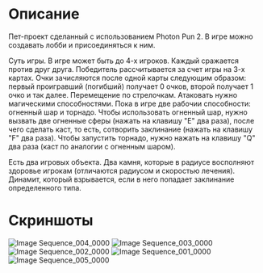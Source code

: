 # Описание
Пет-проект сделанный с использованием Photon Pun 2. 
В игре можно создавать лобби и присоединяться к ним. 

Суть игры. 
В игре может быть до 4-х игроков. Каждый сражается против друг друга. Победитель рассчитывается за счет игры на 3-х картах. Очки зачисляются после одной карты следующим образом: первый проигравший (погибший) получает 0 очков, второй получает 1 очко и так далее.
Перемещение по стрелочкам. Атаковать нужно магическими способностями. Пока в игре две рабочии способности: огненный шар и торнадо. Чтобы использовать огненный шар, нужно вызвать две огненные сферы 
(нажать на клавишу "E" два раза), после чего сделать каст, то есть, сотворить заклинание (нажать на клавишу "F" два раза). Чтобы запустить торнадо, нужно нажать на клавишу "Q" два раза (каст по аналогии с огненным шаром).

Есть два игровых объекта. Два камня, которые в радиусе восполняют здоровье игрокам (отличаются радиусом и скоростью лечения). Динамит, который взрывается, если в него попадает заклинание определенного типа. 


# Скриншоты
![Image Sequence_004_0000](https://github.com/user-attachments/assets/0e638dc8-513a-4dc9-99b0-8111a3c1735a)
![Image Sequence_003_0000](https://github.com/user-attachments/assets/c731fa51-e80a-4be0-86cc-ae8e10bac659)
![Image Sequence_002_0000](https://github.com/user-attachments/assets/099971d8-78a9-44a0-b69d-8d5c1ae6fbea)
![Image Sequence_001_0000](https://github.com/user-attachments/assets/ffa749d3-1db6-4b7e-a1e4-d141d841a584)
![Image Sequence_005_0000](https://github.com/user-attachments/assets/12a2a553-06ab-4cb4-b5a8-f4c103edc537)

